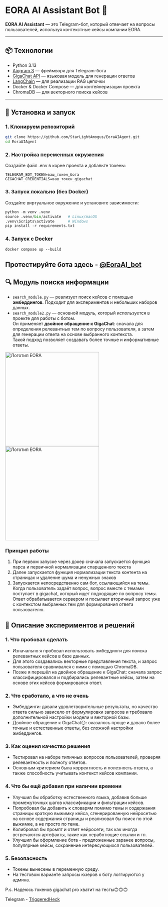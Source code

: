 # EORA AI Assistant Bot 🤖


**EORA AI Assistant** — это Telegram-бот, который отвечает на вопросы пользователей, используя контекстные кейсы компании EORA.

---

## 📦 Технологии
- Python 3.13  
- [Aiogram 3](https://docs.aiogram.dev/en/latest/) — фреймворк для Telegram-бота  
- [GigaChat API](https://gigachat.example.com) — языковая модель для генерации ответов  
- [LangChain](https://www.langchain.com/) — для реализации RAG цепочки  
- Docker & Docker Compose — для контейнеризации проекта  
- ChromaDB — для векторного поиска кейсов  

---

## 🚀 Установка и запуск

### 1. Клонируем репозиторий
```bash
git clone https://github.com/StarLightAmogus/EoraAIAgent.git
cd EoraAIAgent
```
### 2. Настройка переменных окружения
Создайте файл .env в корне проекта и добавьте токены:
```
TELEGRAM_BOT_TOKEN=ваш_токен_бота
GIGACHAT_CREDENTIALS=ваш_токен_gigachat
```
### 3. Запуск локально (без Docker)
Создайте виртуальное окружение и установите зависимости:
```python
python -m venv .venv
source .venv/bin/activate   # Linux/macOS
.venv\Scripts\activate      # Windows
pip install -r requirements.txt
```
### 4. Запуск с Docker
```
docker compose up --build
```
## Протестируйте бота здесь - [@EoraAI_bot](https://t.me/EoraAI_bot)

## 🔍 Модуль поиска информации

- `search_module.py` — реализует поиск кейсов с помощью **эмбеддингов**. Подходит для экспериментов и небольших наборов данных.  
- `search_module2.py` — основной модуль, который используется в проекте для работы с ботом.  
  Он применяет **двойное обращение к GigaChat**: сначала для определения релевантных тем по вопросу пользователя, а затем для генерации ответа на основе выбранного контекста.  
  Такой подход позволяет создавать более точные и информативные ответы.

<img src=https://github.com/user-attachments/assets/302ac923-8d2a-46b0-869c-054805b49099 alt="Логотип EORA" width="300"/> <img src=https://github.com/user-attachments/assets/5f64287d-55b6-4f6b-bafd-f77e08d4fa10 alt="Логотип EORA" width="300"/>

### Принцип работы 
1. При первом запуске через докер сначала запускается функция парса и первичной нормализации спарщенного текста
2. Далее запускается функция нормализации текста контента на страницах и удаление шума и ненужных знаков
3. Запускается непосредственно сам бот, ссылающийся на темы. Когда пользователь задаёт вопрос, вопрос вместе с темами поступает в gigachat, который ищет подходящие по вопросу темы. Ответ обрабатывается сервером и посылает вторичный запрос уже с контекстом выбранных тем для формирования ответа пользователю.

## 📝 Описание экспериментов и решений
### 1. Что пробовал сделать
- Изначально я пробовал использовать эмбеддинги для поиска релевантных кейсов в базе данных.
- Для этого создавались векторные представления текста, и запрос пользователя сравнивался с ними с помощью ChromaDB.
- Позже я перешёл на двойное обращение к GigaChat: сначала запрос классифицировался и подбирались релевантные кейсы, затем на основе этих кейсов формировался ответ.
### 2. Что сработало, а что не очень
- Эмбеддинги: давали удовлетворительные результаты, но качество ответа сильно зависело от формулировки запросов и требовало дополнительной настройки модели и векторной базы.
- Двойное обращение к GigaChat😶: оказалось проще и давало более точные и естественные ответы, без сложной настройки эмбеддингов.
### 3. Как оценил качество решения
- Тестировал на наборе типичных вопросов пользователей, проверяя релевантность и полноту ответов.
- Основным критерием была корректность и полезность ответа, а также способность учитывать контекст кейсов компании.
### 4. Что бы ещё добавил при наличии времени
- Улучшил бы обработку естественного языка, добавив больше промежуточных шагов классификации и фильтрации кейсов.
- Попробовал бы добавить к словарям помимо темы и содержания страницы краткую выжимку кейса, сгенерированную нейросетью на основе содержания страницы и реализовал бы поиск по этой выжимке, а не просто по теме.
- Колибровал бы промпт и ответ нейросети, так как иногда встречаются артефакты, такие как неработющие ссылки и тп.
- Улучшил бы оформление бота - предложенные заранее вопросы, популярные кейсы, сохранение интересующихся пользователей.
### 5. Безопасность 
- Токены вынесены в переменную среду.
- На тестовом варианте запросы юзеров к боту логгируются у админа.

P.s. Надеюсь токенов gigachat pro хватит на тесты🙃🙃🙃 

Telegram - [TriggeredHeck](https://t.me/TriggeredHeck)
